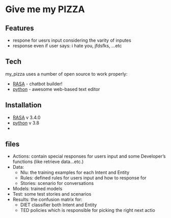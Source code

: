 # Give me my PIZZA

## Features
- respone for uesrs input considering the varity of inputes    
- response even if user says: i hate you, jfdsfks, ...etc

## Tech
my_pizza uses a number of open source to work properly:

- [RASA](https://rasa.com/) - chatbot builder!
- [python](https://python.org/) - awesome web-based text editor

## Installation

- [RASA](https://rasa.com/) v 3.4.0
- [python](https://python.org/) v 3.8
- 
## files
- Actions: contain special responses for users input and some Developer’s functions (like retrieve data…etc.)
- Data: 
    - Nlu: the training examples for each Intent and Entity
    - Rules: defined rules for users input and how to response for
    - Stories: scenario for conversations
- Models: trained models
- Test: some test stories and scenarios 
- Results: the confusion matrix for:
    - DIET classifier both Intent and Entity
    - TED policies which is responsible for picking the right next actio
